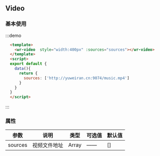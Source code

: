 ## Video

### 基本使用
:::demo
  ```html
    <template>
      <wr-video  style="width:400px" :sources="sources"></wr-video>
    </template>
    <script>
    export default {
      data(){
        return {
          sources: ['http://yuweiran.cn:9074/music.mp4']
        }
      }
    }
    </script>
  ```
:::
### 属性
| 参数      | 说明    | 类型      | 可选值       | 默认值   |
|---------- |-------- |---------- |-------------  |-------- |
| sources   | 视频文件地址  | Array    |   ——   | []|      

